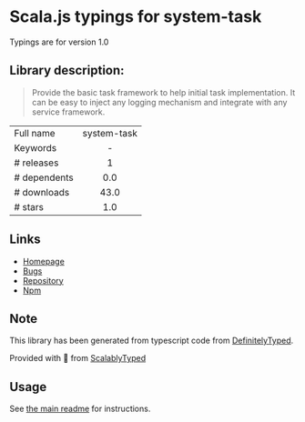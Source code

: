 
# Scala.js typings for system-task

Typings are for version 1.0

## Library description:
> Provide the basic task framework to help initial task implementation.  It can be easy to inject any logging mechanism and integrate with any service framework.

|                    |                 |
| ------------------ | :-------------: |
| Full name          | system-task |
| Keywords           | - |
| # releases         | 1 |
| # dependents       | 0.0 |
| # downloads        | 43.0 |
| # stars            | 1.0 |

## Links
- [Homepage](https://github.com/leocwlam/system-task#readme)
- [Bugs](https://github.com/leocwlam/system-task/issues)
- [Repository](https://github.com/leocwlam/system-task)
- [Npm](https://www.npmjs.com/package/system-task)
    


## Note
This library has been generated from typescript code from [DefinitelyTyped](https://definitelytyped.org).

Provided with :purple_heart: from [ScalablyTyped](https://github.com/oyvindberg/ScalablyTyped)

## Usage
See [the main readme](../../readme.md) for instructions.


